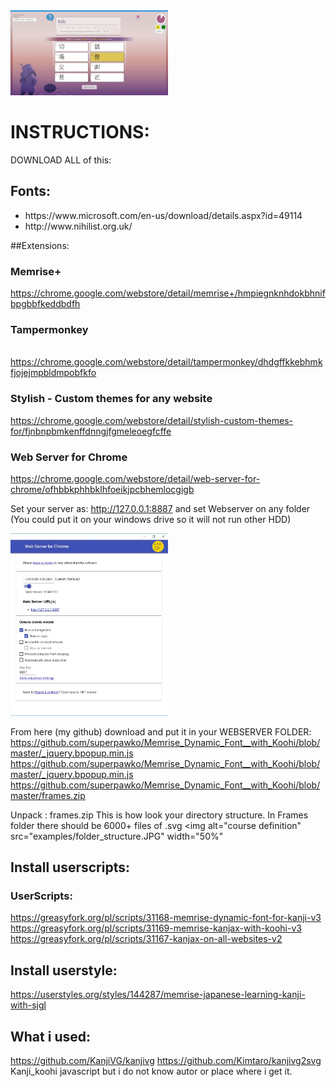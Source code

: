 
<img alt="course definition" src="examples/mem1.JPG" width="50%" />


# INSTRUCTIONS:
DOWNLOAD ALL of this:

## Fonts:
<ul>
<li>https://www.microsoft.com/en-us/download/details.aspx?id=49114
<li>http://www.nihilist.org.uk/
</ul>

##Extensions:

### Memrise+
https://chrome.google.com/webstore/detail/memrise+/hmpiegnknhdokbhnifbpgbbfkeddbdfh

### Tampermonkey
​https://chrome.google.com/webstore/detail/tampermonkey/dhdgffkkebhmkfjojejmpbldmpobfkfo


### Stylish - Custom themes for any website
​https://chrome.google.com/webstore/detail/stylish-custom-themes-for/fjnbnpbmkenffdnngjfgmeleoegfcffe


### Web Server for Chrome
https://chrome.google.com/webstore/detail/web-server-for-chrome/ofhbbkphhbklhfoeikjpcbhemlocgigb

Set your server as: http://127.0.0.1:8887 and set Webserver on any folder (You could put it on your windows drive so it will not run other HDD)

<img alt="course definition" src="examples/webserver.JPG" width="50%" />


From here (my github) download and put it in your WEBSERVER FOLDER:
https://github.com/superpawko/Memrise_Dynamic_Font__with_Koohi/blob/master/_jquery.bpopup.min.js
https://github.com/superpawko/Memrise_Dynamic_Font__with_Koohi/blob/master/_jquery.bpopup.min.js
https://github.com/superpawko/Memrise_Dynamic_Font__with_Koohi/blob/master/frames.zip

Unpack : frames.zip
This is how look your directory structure. In Frames folder there should be 6000+ files of .svg
<img alt="course definition" src="examples/folder_structure.JPG" width="50%" 


## Install userscripts:

### UserScripts:

https://greasyfork.org/pl/scripts/31168-memrise-dynamic-font-for-kanji-v3
https://greasyfork.org/pl/scripts/31169-memrise-kanjax-with-koohi-v3
https://greasyfork.org/pl/scripts/31167-kanjax-on-all-websites-v2



## Install userstyle:
https://userstyles.org/styles/144287/memrise-japanese-learning-kanji-with-sjgl



## What i used: 

https://github.com/KanjiVG/kanjivg
https://github.com/Kimtaro/kanjivg2svg
Kanji_koohi javascript but i do not know autor or place where i get it.

